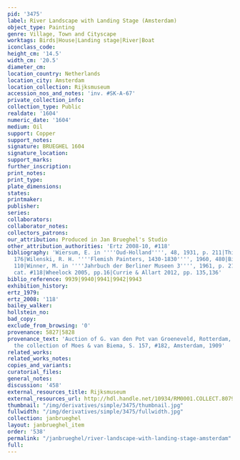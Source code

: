 ```yaml
---
pid: '3475'
label: River Landscape with Landing Stage (Amsterdam)
object_type: Painting
genre: Village, Town and Cityscape
worktags: Birds|House|Landing stage|River|Boat
iconclass_code:
height_cm: '14.5'
width_cm: '20.5'
diameter_cm:
location_country: Netherlands
location_city: Amsterdam
location_collection: Rijksmuseum
accession_nos_and_notes: 'inv. #SK-A-67'
private_collection_info:
collection_type: Public
realdate: '1604'
numeric_date: '1604'
medium: Oil
support: Copper
support_notes:
signature: BRUEGHEL 1604
signature_location:
support_marks:
further_inscription:
print_notes:
print_type:
plate_dimensions:
states:
printmaker:
publisher:
series:
collaborators:
collaborator_notes:
collectors_patrons:
our_attribution: Produced in Jan Brueghel's Studio
other_attribution_authorities: 'Ertz 2008-10, #118'
bibliography: 'Wiersum, E. in ''''Oud-Holland'''', 48, 1931, p. 211|Thiéry 1953, p.
  176|Wilenski, R. H. ''''Flemish Painters, 1430-1830'''', 1960, 480|Bille 1961, p.
  110|Winner, M. in ''''Jahrbuch der Berliner Museen 3'''', 1961, p. 215|Ertz 2008-10,
  cat. #118|Wheelock 2005, pp.16|Currie & Allart 2012, pp. 135,136'
biblio_reference: 9939|9940|9941|9942|9943
exhibition_history:
ertz_1979:
ertz_2008: '118'
bailey_walker:
hollstein_no:
bad_copy:
exclude_from_browsing: '0'
provenance: 5827|5828
provenance_text: 'Auction of G. van den Pot van Groeneveld, Rotterdam, June 6, 1808|In
  the collection of Moes & van Biema, S. 157, #182, Amsterdam, 1909'
related_works:
related_works_notes:
copies_and_variants:
curatorial_files:
general_notes:
discussion: '458'
external_resources_title: Rijksmuseum
external_resources_url: http://hdl.handle.net/10934/RM0001.COLLECT.8079
thumbnail: "/img/derivatives/simple/3475/thumbnail.jpg"
fullwidth: "/img/derivatives/simple/3475/fullwidth.jpg"
collection: janbrueghel
layout: janbrueghel_item
order: '538'
permalink: "/janbrueghel/river-landscape-with-landing-stage-amsterdam"
full:
---
```

